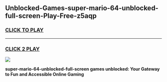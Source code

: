 
## Unblocked-Games-super-mario-64-unblocked-full-screen-Play-Free-z5aqp
<h3>
<a href="https://premium76.site?title=super-mario-64-unblocked-full-screen&ref=20M">CLICK TO PLAY</a></h3>
<hr>

<h3>
<a href="https://premium76.site?title=super-mario-64-unblocked-full-screen&ref=20M">CLICK 2 PLAY</a>
  
</h3>

<a href="https://premium76.site?title=super-mario-64-unblocked-full-screen&ref=19M"><img src="https://clearcache.store/games.png"></a>


**super-mario-64-unblocked-full-screen games unblocked: Your Gateway to Fun and Accessible Online Gaming**
